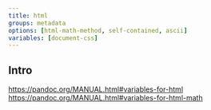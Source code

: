 ```yaml
---
title: html
groups: metadata
options: [html-math-method, self-contained, ascii]
variables: [document-css]
---
```


## Intro

https://pandoc.org/MANUAL.html#variables-for-html
https://pandoc.org/MANUAL.html#variables-for-html-math
